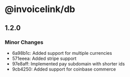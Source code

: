 # @invoicelink/db

## 1.2.0

### Minor Changes

- 6a98b1c: Added support for multiple currencies
- 571eeea: Added stripe support
- 97e8aff: Implemented pay subdomain with shorter ids
- 9cb4250: Added support for coinbase commerce
